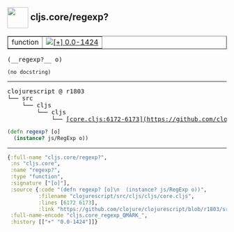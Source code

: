 ## <img width="48px" valign="middle" src="http://i.imgur.com/Hi20huC.png"> cljs.core/regexp?

 <table border="1">
<tr>
<td>function</td>
<td><a href="https://github.com/cljsinfo/api-refs/tree/0.0-1424"><img valign="middle" alt="[+] 0.0-1424" src="https://img.shields.io/badge/+-0.0--1424-lightgrey.svg"></a> </td>
</tr>
</table>

 <samp>
(__regexp?__ o)<br>
</samp>

```
(no docstring)
```

---

 <pre>
clojurescript @ r1803
└── src
    └── cljs
        └── cljs
            └── <ins>[core.cljs:6172-6173](https://github.com/clojure/clojurescript/blob/r1803/src/cljs/cljs/core.cljs#L6172-L6173)</ins>
</pre>

```clj
(defn regexp? [o]
  (instance? js/RegExp o))
```


---

```clj
{:full-name "cljs.core/regexp?",
 :ns "cljs.core",
 :name "regexp?",
 :type "function",
 :signature ["[o]"],
 :source {:code "(defn regexp? [o]\n  (instance? js/RegExp o))",
          :filename "clojurescript/src/cljs/cljs/core.cljs",
          :lines [6172 6173],
          :link "https://github.com/clojure/clojurescript/blob/r1803/src/cljs/cljs/core.cljs#L6172-L6173"},
 :full-name-encode "cljs.core_regexp_QMARK_",
 :history [["+" "0.0-1424"]]}

```
